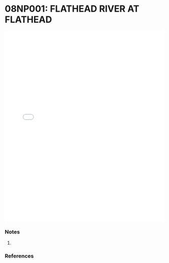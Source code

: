 # 08NP001: FLATHEAD RIVER AT FLATHEAD

<iframe src="/distribution_estimation/_static/stations/08NP001_fdc.html" width="100%" height="600" frameborder="0"></iframe>

### Notes
1. 

### References

